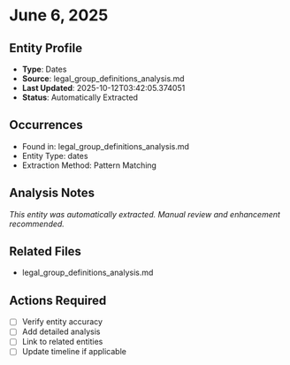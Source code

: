 # June 6, 2025

## Entity Profile
- **Type**: Dates
- **Source**: legal_group_definitions_analysis.md
- **Last Updated**: 2025-10-12T03:42:05.374051
- **Status**: Automatically Extracted

## Occurrences
- Found in: legal_group_definitions_analysis.md
- Entity Type: dates
- Extraction Method: Pattern Matching

## Analysis Notes
*This entity was automatically extracted. Manual review and enhancement recommended.*

## Related Files
- legal_group_definitions_analysis.md

## Actions Required
- [ ] Verify entity accuracy
- [ ] Add detailed analysis
- [ ] Link to related entities
- [ ] Update timeline if applicable
